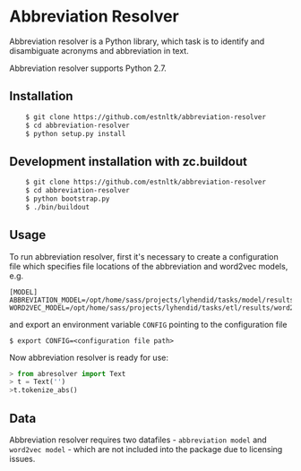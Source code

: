 Abbreviation Resolver
=====================
Abbreviation resolver is a Python library, which task is to identify and disambiguate acronyms and abbreviation in text.

Abbreviation resolver supports Python 2.7.


Installation
------------
```bash
    $ git clone https://github.com/estnltk/abbreviation-resolver
    $ cd abbreviation-resolver
    $ python setup.py install
```


Development installation with zc.buildout
-----------------------------------------
```bash    
    $ git clone https://github.com/estnltk/abbreviation-resolver
    $ cd abbreviation-resolver
    $ python bootstrap.py
    $ ./bin/buildout
```


Usage
-----
To run abbreviation resolver, first it's necessary to create a configuration file which specifies file locations of the abbreviation and word2vec models, e.g.
```
[MODEL]
ABBREVIATION_MODEL=/opt/home/sass/projects/lyhendid/tasks/model/results/model.csv
WORD2VEC_MODEL=/opt/home/sass/projects/lyhendid/tasks/etl/results/word2vec/all.snts.word.wvm
```
and export an environment variable `CONFIG` pointing to the configuration file
```
$ export CONFIG=<configuration file path>
```

Now abbreviation resolver is ready for use:
```python
> from abresolver import Text
> t = Text('')
>t.tokenize_abs()
```


Data
----
Abbreviation resolver requires two datafiles - `abbreviation model` and `word2vec model` - which are not included into the package due to licensing issues. 

